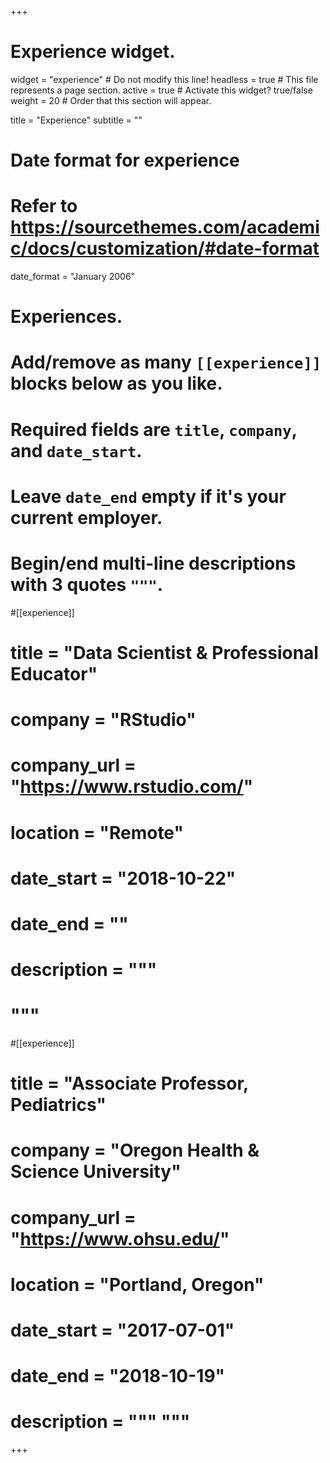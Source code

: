 +++
# Experience widget.
widget = "experience"  # Do not modify this line!
headless = true  # This file represents a page section.
active = true # Activate this widget? true/false
weight = 20  # Order that this section will appear.

title = "Experience"
subtitle = ""

# Date format for experience
#   Refer to https://sourcethemes.com/academic/docs/customization/#date-format
date_format = "January 2006"

# Experiences.
#   Add/remove as many `[[experience]]` blocks below as you like.
#   Required fields are `title`, `company`, and `date_start`.
#   Leave `date_end` empty if it's your current employer.
#   Begin/end multi-line descriptions with 3 quotes `"""`.
#[[experience]]
#  title = "Data Scientist & Professional Educator"
#  company = "RStudio"
#  company_url = "https://www.rstudio.com/"
#  location = "Remote"
#  date_start = "2018-10-22"
#  date_end = ""
#  description = """
#  """

#[[experience]]
#  title = "Associate Professor, Pediatrics"
#  company = "Oregon Health & Science University"
#  company_url = "https://www.ohsu.edu/"
#  location = "Portland, Oregon"
#  date_start = "2017-07-01"
#  date_end = "2018-10-19"
#  description = """ """
  

+++
